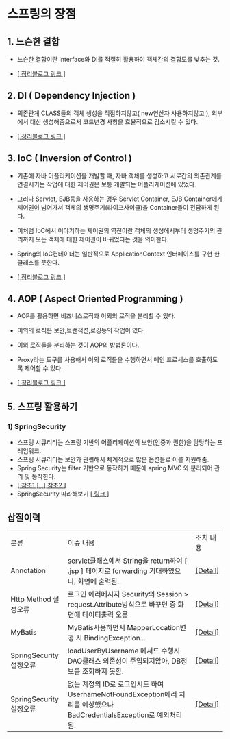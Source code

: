 # 스프링의 장점

## 1. 느슨한 결합
- 느슨한 결합이란 interface와 DI를 적절히 활용하여 객체간의 결합도를 낮추는 것.

- <a href="https://taesan94.tistory.com/85?category=364478">[ 정리블로그 링크 ]</a>

## 2. DI ( Dependency Injection )
- 의존관계 CLASS들의 객체 생성을 직접하지않고( new연산자 사용하지않고 ), 외부에서 대신 생성해줌으로서 코드변경 사항을 효율적으로 감소시킬 수 있다.

- <a href="https://taesan94.tistory.com/86?category=364478">[ 정리블로그 링크 ]</a>

## 3. IoC ( Inversion of Control )
- 기존에 자바 어플리케이션을 개발할 때, 자바 객체를 생성하고 서로간의 의존관계를 연결시키는 작업에 대한 제어권은 보통 개발되는 어플리케이션에 있었다.

- 그러나 Servlet, EJB등을 사용하는 경우 Servlet Container, EJB Container에게 제어권이 넘어가서 객체의 생명주기(라이프사이클)을 Container들이 전담하게 된다.

- 이처럼 IoC에서 이야기하는 제어권의 역전이란 객체의 생성에서부터 생명주기의 관리까지 모든 객체에 대한 제어권이 바뀌었다는 것을 의미한다.

- Spring의 IoC컨테이너는 일반적으로 ApplicationContext 인터페이스를 구현 한 클래스를 뜻한다.

- <a href="https://taesan94.tistory.com/86?category=364478">[ 정리블로그 링크 ]</a>

## 4. AOP ( Aspect Oriented Programming )

- AOP를 활용하면 비즈니스로직과 이외의 로직을 분리할 수 있다.

- 이외의 로직은 보안,트랜잭션,로깅등의 작업이 있다.

- 이외 로직들을 분리하는 것이 AOP의 방법론이다.

- Proxy라는 도구를 사용해서 이외 로직들을 수행하면서 메인 프로세스를 호출하도록 제어할 수 있다.

- <a href="https://taesan94.tistory.com/89?category=364478">[ 정리블로그 링크 ]</a>

## 5. 스프링 활용하기

### 1) SpringSecurity

- 스프링 시큐리티는 스프링 기반의 어플리케이션의 보안(인증과 권한)을 담당하는 프레임워크.
- 스프링 시큐리티는 보안과 관련해서 체계적으로 많은 옵션들로 이를 지원해줌.
- Spring Security는 filter 기반으로 동작하기 때문에 spring MVC 와 분리되어 관리 및 동작한다.
- <a href="https://sjh836.tistory.com/165">[ 참조1 ] , <a href="https://velog.io/@jayjay28/2019-09-04-1109-%EC%9E%91%EC%84%B1%EB%90%A8">[ 참조2 ]</a></a>
- SpringSecurity 따라해보기 <a href="https://taesan94.tistory.com/category/Library%20%26%20Framework/SpringSecurity">[ 링크 ]</a>


## 삽질이력

<table>
  <tr>
    <td>분류</td>
    <td>이슈 내용</td>
    <td>조치 내용</td>
  </tr>
  <tr>
    <td>Annotation</td>
    <td>servlet클래스에서 String을 return하여 [ .jsp ] 페이지로 forwarding 기대하였으나, 화면에 출력됨..</td>
    <td><a href="https://github.com/Taesan94/Spring/issues/1">[Detail]</a></td>
  </tr>
  <tr>
    <td>Http Method 설정오류</td>
    <td>로그인 에러메시지 Security의 Session > request.Attribute방식으로 바꾸던 중 화면에 데이터출력 오류</td>
    <td><a href="https://github.com/Taesan94/Spring/issues/2">[Detail]</a></td>
  </tr>
   <tr>
    <td>MyBatis</td>
    <td>MyBatis사용하면서 MapperLocation변경 시 BindingException... </td>
    <td><a href="https://github.com/Taesan94/Spring/issues/3">[Detail]</a></td>
  </tr> 
  <tr>
    <td>SpringSecurity 설정오류</td>
    <td>loadUserByUsername 메서드 수행시 DAO클래스 의존성이 주입되지않아, DB정보를 조회하지 못함.</td>
    <td><a href="https://github.com/Taesan94/Spring/issues/4">[Detail]</a></td>
  </tr>
    <tr>
    <td>SpringSecurity 설정오류</td>
    <td>없는 계정의 ID로 로그인시도 하여 UsernameNotFoundException에러 처리를 예상했으나 BadCredentialsException로 예외처리 됨.</td>
    <td><a href="https://github.com/Taesan94/Spring/issues/5">[Detail]</a></td>
  </tr>
  
<table>
